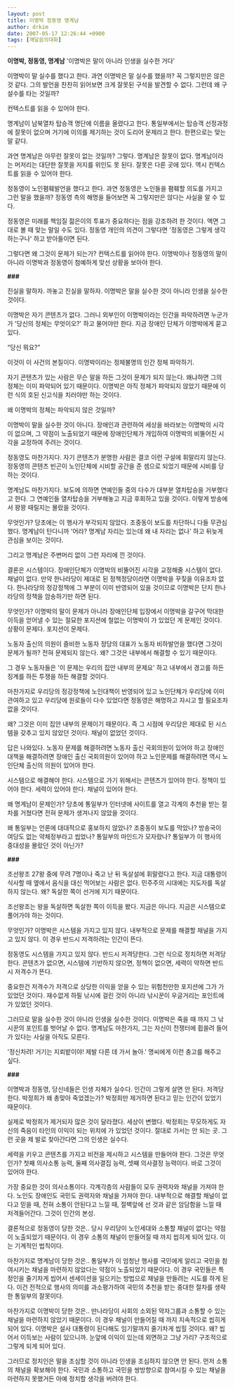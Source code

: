 ```yaml
---
layout: post
title: 이명박 정동영 명계남
author: drkim
date: 2007-05-17 12:26:44 +0900
tags: [깨달음의대화]
---
```

**이명박, 정동영, 명계남** 
'이명박은 말이 아니라 인생을 실수한 거다'

이명박이 말 실수를 했다고 한다. 과연 이명박은 말 실수를 했을까? 꼭 그렇지만은 않은 것 같다. 그의 발언을 찬찬히 읽어보면 크게 잘못된 구석을 발견할 수 없다. 그런데 왜 구설수를 타는 것일까?

컨텍스트를 읽을 수 있어야 한다. 

명계남이 남북열차 탑승객 명단에 이름을 올렸다고 한다. 통일부에서는 탑승객 선정과정에 잘못이 없으며 거기에 이의를 제기하는 것이 도리어 문제라고 한다. 한편으로는 맞는 말 같다. 

과연 명계남은 아무런 잘못이 없는 것일까? 그렇다. 명계남은 잘못이 없다. 명계남이라는 머저리는 대단한 잘못을 저지를 위인도 못 된다. 잘못은 다른 곳에 있다. 역시 컨텍스트를 읽을 수 있어야 한다. 

정동영이 노인폄훼발언을 했다고 한다. 과연 정동영은 노인들을 폄훼할 의도를 가지고 그런 말을 했을까? 정동영 측의 해명을 들어보면 꼭 그렇지만은 않다는 사실을 알 수 있다. 

정동영은 미래를 책임질 젊은이의 투표가 중요하다는 점을 강조하려 한 것이다. 액면 그대로 볼 때 맞는 말일 수도 있다. 정동영 개인의 의견이 그렇다면 '정동영은 그렇게 생각하는구나' 하고 받아들이면 된다. 

그렇다면 왜 그것이 문제가 되는가? 컨텍스트를 읽어야 한다. 이명박이나 정동영의 말이 아니라 이명박과 정동영이 첨예하게 맞선 상황을 보아야 한다. 

**###**

진실을 말하자. 까놓고 진실을 말하자. 이명박은 말을 실수한 것이 아니라 인생을 실수한 것이다. 

이명박은 자기 콘텐츠가 없다. 그러니 외부인이 이명박이라는 인간을 파악하려면 누군가가 '당신의 정체는 무엇이오?' 하고 물어야만 한다. 지금 장애인 단체가 이명박에게 묻고 있다. 

“당신 뭐요?”

이것이 이 사건의 본질이다. 이명박이라는 정체불명의 인간 정체 파악하기.

자기 콘텐츠가 있는 사람은 무슨 말을 하든 그것이 문제가 되지 않는다. 왜냐하면 그의 정체는 이미 파악되어 있기 때문이다. 이명박은 아직 정체가 파악되지 않았기 때문에 이런 식의 호된 신고식을 치러야만 하는 것이다. 

왜 이명박의 정체는 파악되지 않은 것일까?

이명박이 말을 실수한 것이 아니다. 장애인과 관련하여 세상을 바라보는 이명박의 시각이 없으며, 그 약점이 노출되었기 때문에 장애인단체가 개입하여 이명박의 비뚤어진 시각을 교정하여 주려는 것이다. 

정동영도 마찬가지다. 자기 콘텐츠가 분명한 사람은 결코 이런 구설에 휘말리지 않는다. 정동영의 콘텐츠 빈곤이 노인단체에 시비할 공간을 준 셈으로 되었기 때문에 시비를 당하는 것이다. 

명계남도 마찬가지다. 보도에 의하면 연예인들 중의 다수가 대부분 열차탑승을 거부했다고 한다. 그 연예인들 열차탑승을 거부해놓고 지금 후회하고 있을 것이다. 이렇게 방송에서 꽝꽝 때릴지는 몰랐을 것이다.

무엇인가? 당초에는 이 행사가 부각되지 않았다. 조중동이 보도를 차단하니 다들 무관심했다. 명계남이 탄다니까 '어라? 명계남 자리는 있는데 왜 내 자리는 없나' 하고 뒤늦게 관심을 보이는 것이다. 

그리고 명계남은 주변머리 없이 그런 자리에 낀 것이다. 

결론은 시스템이다. 장애인단체가 이명박의 비뚤어진 시각을 교정해줄 시스템이 없다. 채널이 없다. 만약 한나라당이 제대로 된 정책정당이라면 이명박을 꾸짖을 이유조차 없다. 한나라당의 정강정책에 그 부분이 이미 반영되어 있을 것이므로 이명박은 단지 한나라당의 정책을 암송하기만 하면 된다. 

무엇인가? 이명박의 말이 문제가 아니라 장애인단체 입장에서 이명박을 갈구어 막대한 이득을 얻어낼 수 있는 절묘한 포지션에 철없는 이명박이 가 있었던 게 문제인 것이다. 상황이 문제다. 포지션이 문제다. 

노동자 출신의 의원이 즐비한 노동자 정당의 대표가 노동자 비하발언을 했다면 그것이 문제가 될까? 전혀 문제되지 않는다. 왜? 그것은 내부에서 해결할 수 있기 때문이다. 

그 경우 노동자들은 '이 문제는 우리의 집안 내부의 문제요' 하고 내부에서 경고를 하든 징계를 하든 투쟁을 하든 해결할 것이다. 

마찬가지로 우리당의 정강정책에 노인대책이 반영되어 있고 노인단체가 우리당에 이미 관여하고 있고 우리당에 원로들이 다수 있었다면 정동영은 해명하고 자시고 할 필요조차 없을 것이다. 

왜? 그것은 이미 집안 내부의 문제이기 때문이다. 즉 그 시점에 우리당은 제대로 된 시스템을 갖추고 있지 않았던 것이다. 채널이 없었던 것이다. 

답은 나와있다. 노동자 문제를 해결하려면 노동자 출신 국회의원이 있어야 하고 장애인 대책을 해결하려면 장애인 출신 국회의원이 있어야 하고 노인문제를 해결하려면 역시 노인단체 출신의 의원이 있어야 한다. 

시스템으로 해결해야 한다. 시스템으로 가기 위해서는 콘텐츠가 있어야 한다. 정책이 있어야 한다. 세력이 있어야 한다. 채널이 있어야 한다. 

왜 명계남이 문제인가? 당초에 통일부가 인터넷에 사이트를 열고 각계의 추천을 받는 절차를 거쳤다면 전혀 문제가 생겨나지 않았을 것이다. 

왜 통일부는 언론에 대대적으로 홍보하지 않았나? 조중동이 보도를 막았나? 방송국이 여당도 없는 약체정부라고 씹었나? 통일부의 마인드가 모자랐나? 통일부가 이 행사의 중대성을 몰랐던 것이 아닌가? 

**###**

조선왕조 27왕 중에 무려 7명이나 죽고 난 뒤 독살설에 휘말렸다고 한다. 지금 대통령이 식사할 때 옆에서 음식을 대신 먹어보는 사람은 없다. 민주주의 시대에는 지도자를 독살하지 않는다. 왜? 독살한 쪽이 선거에 지기 때문이다. 

조선왕조는 왕을 독살하면 독살한 쪽이 이득을 봤다. 지금은 아니다. 지금은 시스템으로 풀어가야 하는 것이다. 

무엇인가? 이명박은 시스템을 가지고 있지 않다. 내부적으로 문제를 해결할 채널을 가지고 있지 않다. 이 경우 반드시 저격하려는 인간이 뜬다. 

정동영도 시스템을 가지고 있지 않다. 반드시 저격당한다. 그런 식으로 정치하면 저격당한다. 콘텐츠가 없으면, 시스템에 기반하지 않으면, 정책이 없으면, 세력이 약하면 반드시 저격수가 뜬다. 

중요한건 저격수가 저격으로 상당한 이익을 얻을 수 있는 위험천만한 포지션에 그가 가 있었던 것이다. 재수없게 하필 낚시에 걸린 것이 아니라 낚시꾼이 우글거리는 포인트에 가 있었던 것이다. 

그러므로 말을 실수한 것이 아니라 인생을 실수한 것이다. 이명박은 죽을 때 까지 그 낚시꾼의 포인트를 벗어날 수 없다. 명계남도 마찬가지, 그는 자신이 전쟁터에 휩쓸려 들어가 있다는 사실을 아직도 모른다. 

'정신차려! 거기는 지뢰밭이야! 제발 다른 데 가서 놀아.' 명씨에게 이런 충고를 해주고 싶다. 

**###**

이명박과 정동영, 당신네들은 인생 자체가 실수다. 인간이 그렇게 살면 안 된다. 저격당한다. 박정희가 왜 총맞아 죽었겠는가? 박정희만 제거하면 된다고 믿는 인간이 있었기 때문이다. 

실제로 박정희가 제거되자 많은 것이 달라졌다. 세상이 변했다. 박정희는 무모하게도 자신의 죽음이 타인의 이익이 되는 위치에 가 있었던 것이다. 절대로 가서는 안 되는 곳. 그런 곳을 제 발로 찾아간다면 그의 인생은 실수다. 

세력을 키우고 콘텐츠를 가지고 비전을 제시하고 시스템을 만들어야 한다. 그것은 무엇인가? 첫째 의사소통 능력, 둘째 의사결집 능력, 셋째 의사결정 능력이다. 바로 그것이 있어야 한다. 

가장 중요한 것이 의사소통이다. 각계각층의 사람들이 모두 권력자와 채널을 가져야 한다. 노인도 장애인도 국민도 권력자와 채널을 가져야 한다. 내부적으로 해결할 채널이 없다고 믿을 때, 전혀 소통이 안된다고 느낄 때, 절벽앞에 선 것과 같은 암담함을 느낄 때 저격들어간다. 그것이 인간의 본성.

결론적으로 정동영이 당한 것은.. 당시 우리당이 노인세대와 소통할 채널이 없다는 약점이 노출되었기 때문이다. 이 경우 소통의 채널이 만들어질 때 까지 씹히게 되어 있다. 이는 기계적인 법칙이다. 

마찬가지로 명계남이 당한 것은.. 통일부가 이 엄청난 행사를 국민에게 알리고 국민을 참여시키는 채널을 마련하지 않았다는 약점이 노출되었기 때문이다. 이 경우 국민들은 특정인을 줄기차게 씹어서 센세이션을 일으키는 방법으로 채널을 만들려는 시도를 하게 된다. 이건 전적으로 행사의 의미를 과소평가하여 국민의 추천을 받는 중대한 절차를 생략한 통일부의 잘못이다. 

마찬가지로 이명박이 당한 것은.. 딴나라당이 사회의 소외된 약자그룹과 소통할 수 있는 채널을 마련하지 않았기 때문이다. 이 경우 채널이 만들어질 때 까지 지속적으로 씹히게 되어 있다. 이명박은 설사 대통령이 된다해도 임기말까지 줄기차게 씹힐 것이다. 왜? 씹어서 이득보는 사람이 있으니까. 눈앞에 이익이 있는데 외면하고 그냥 가리? 구조적으로 그렇게 되게 되어 있다.

그러므로 정치인은 말을 조심할 것이 아니라 인생을 조심하지 않으면 안 된다. 먼저 소통의 채널을 확보해야 한다. 국민과 소통하고 국민을 쌍방향으로 참여시킬 수 있는 채널을 마련하지 못했거든 아예 정치할 생각을 버려야 한다.